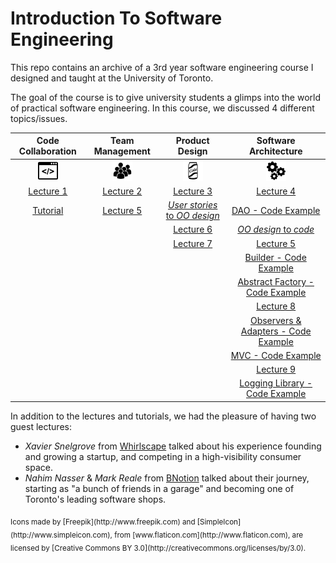 Introduction To Software Engineering
====================================

This repo contains an archive of a 3rd year software engineering course I designed and taught at the University of Toronto.

The goal of the course is to give university students a glimps into the world of practical software engineering.
In this course, we discussed 4 different topics/issues.


| Code Collaboration    | Team Management       | Product Design        | Software Architecture  |
|:---------------------:|:---------------------:|:---------------------:|:---------------------:|
| ![code](img/code.png) | ![Team](img/team.png) | ![Product](img/product.png) | ![Engineering](img/eng.png) |
| [Lecture 1](https://docs.google.com/presentation/d/1TILN1mCvZSlhN_ZSDYvpyCLIB9exEj_8VNRlxaBo8Lk/edit?usp=sharing) | [Lecture 2](https://docs.google.com/presentation/d/1cSps1xrdWnRCSvuDq5_3CST5HEc0k_nz4NkSsszThTs/edit?usp=sharing) | [Lecture 3](https://docs.google.com/presentation/d/17jIrffuu78dUq_fd4ukuH9L3xPvWo3TN2b28jYHhILA/edit?usp=sharing) | [Lecture 4](https://docs.google.com/presentation/d/1djBbiUoo_68UH-mdd2EeJbXqAS5A5_3_G1WxnO6aAp8/edit?usp=sharing) |
| [Tutorial](https://github.com/csc301-fall2014/Tutorial1) | [Lecture 5](https://docs.google.com/presentation/d/11J0p13S2bLqTu4u-c8a0HCebPjUEaby493eoRCz74f4#slide=id.g4878a9628_0144) | [_User stories_ to _OO design_](https://github.com/csc301-fall2014/CSC301H5F-home/blob/master/tutorial-week5/handout.md) | [DAO - Code Example](https://github.com/csc301-fall2014/DAOExample) |
|  |  | [Lecture 6](https://docs.google.com/presentation/d/1nJyK6CPDuBWMifnztRcNWN_mzL2_QJUhR6nTxrTENk0/edit?usp=sharing) | [_OO design_ to _code_](https://github.com/csc301-fall2014/CRC2CodeExample) |
|  |  | [Lecture 7](https://docs.google.com/presentation/d/1d7qG3fuoUO9C38lTGSvs326AoG1Lww1AvTGART00fwc/edit?usp=sharing) | [Lecture 5](https://docs.google.com/presentation/d/11J0p13S2bLqTu4u-c8a0HCebPjUEaby493eoRCz74f4) |
|  |  |  | [Builder - Code Example](https://github.com/csc301-fall2014/BuilderExample) |
|  |  |  | [Abstract Factory - Code Example](https://github.com/csc301-fall2014/AbstractFactoryExample) |
|  |  |  | [Lecture 8](https://docs.google.com/presentation/d/1YSuixvtxc8csZCSFyUFwYlRHxw31DVi0t6coS4zrjB4/edit?usp=sharing) |
| | | | [Observers & Adapters - Code Example](https://github.com/csc301-fall2014/ObserverAndAdapterExample) |
| | | | [MVC - Code Example](https://github.com/csc301-fall2014/MVCExample) |
| | | | [Lecture 9](https://docs.google.com/presentation/d/1abCtLfYyBh5BfTv81KgQQrT1eLYFNiFGkAN-79vxWoM/edit?usp=sharing) |
| | | | [Logging Library - Code Example](https://github.com/csc301-fall2014/LoggingExample) |


In addition to the lectures and tutorials, we had the pleasure of having two guest lectures:
 * _Xavier Snelgrove_ from [Whirlscape](http://minuum.com/) talked about his experience founding and growing a startup, and competing in a high-visibility consumer space.
 * _Nahim Nasser_ & _Mark Reale_ from [BNotion](http://bnotions.com/) talked about their journey, starting as "a bunch of friends in a garage" and becoming one of Toronto's leading software shops.


<sub>
Icons made by [Freepik](http://www.freepik.com) and [SimpleIcon](http://www.simpleicon.com), from 
[www.flaticon.com](http://www.flaticon.com), are licensed by [Creative Commons BY 3.0](http://creativecommons.org/licenses/by/3.0).
</sub>
